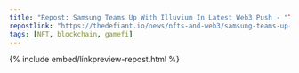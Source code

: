 ```yaml
---
title: "Repost: Samsung Teams Up With Illuvium In Latest Web3 Push - "The Defiant""
repostlink: "https://thedefiant.io/news/nfts-and-web3/samsung-teams-up-with-illuvium-in-latest-web3-push"
tags: [NFT, blockchain, gamefi]
---
```


{% include embed/linkpreview-repost.html %}
